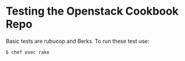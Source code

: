 # Testing the Openstack Cookbook Repo
Basic tests are rubucop and Berks. To run these test use:

```bash
$ chef exec rake
```
